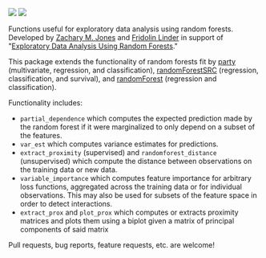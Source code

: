 ![](https://travis-ci.org/zmjones/edarf.svg) ![](http://www.r-pkg.org/badges/version/edarf)

Functions useful for exploratory data analysis using random forests. Developed by [Zachary M. Jones](http://zmjones.com) and [Fridolin Linder](http://polisci.la.psu.edu/people/fjl128) in support of "[Exploratory Data Analysis Using Random Forests](https://github.com/zmjones/rfss/)."

This package extends the functionality of random forests fit by [party](http://cran.r-project.org/web/packages/party/index.html) (multivariate, regression, and classification), [randomForestSRC](http://cran.r-project.org/web/packages/randomForestSRC/index.html) (regression, classification, and survival), and [randomForest](http://cran.r-project.org/web/packages/randomForest/index.html) (regression and classification).

Functionality includes:

 - `partial_dependence` which computes the expected prediction made by the random forest if it were marginalized to only depend on a subset of the features.
 - `var_est` which computes variance estimates for predictions.
 - `extract_proximity` (supervised) and `randomforest_distance` (unsupervised) which compute the distance between observations on the training data or new data.
 - `variable_importance` which computes feature importance for arbitrary loss functions, aggregated across the training data or for individual observations. This may also be used for subsets of the feature space in order to detect interactions.
 - `extract_prox` and `plot_prox` which computes or extracts proximity matrices and plots them using a biplot given a matrix of principal components of said matrix

Pull requests, bug reports, feature requests, etc. are welcome!
